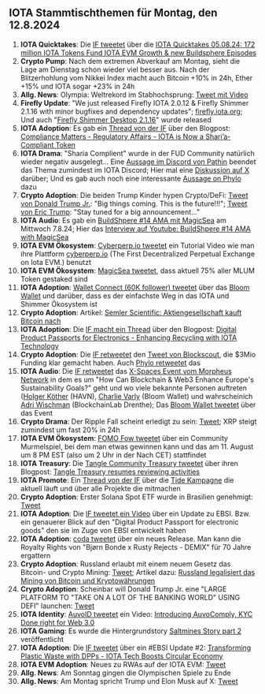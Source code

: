 ## IOTA Stammtischthemen für Montag, den 12.8.2024

1. **IOTA Quicktakes**: Die [IF tweetet](https://x.com/iota/status/1820384295657075149) über die [IOTA Quicktakes 05.08.24: 172 million IOTA Tokens Fund IOTA EVM Growth & new Buildsphere Episodes](https://www.youtube.com/watch?v=GzQ18LNgL9M)
2. **Crypto Pump**: Nach dem extremen Abverkauf am Montag, sieht die Lage am Dienstag schon wieder viel besser aus. Nach der Blitzerhohlung vom Nikkei Index macht auch Bitcoin +10% in 24h, Ether +15% und IOTA sogar +23% in 24h
3. **Allg. News**: Olympia: Weltrekord im Stabhochsprung: [Tweet mit Video](https://x.com/AlexandraJonson/status/1820557990895694045)
4. **Firefly Update**: "We just released Firefly IOTA 2.0.12 & Firefly Shimmer 2.1.16 with minor bugfixes and dependency updates"; [firefly.iota.org](https://firefly.iota.org/); Und auch "[Firefly Shimmer Desktop 2.1.16](https://github.com/iotaledger/firefly/releases/tag/desktop-shimmer-2.1.16)" wurde released
5. **IOTA Adoption**: Es gab ein [Thread von der IF](https://x.com/iota/status/1820776845010141404) über den Blogpost: [Compliance Matters - Regulatory Affairs - IOTA is Now a Shari’a-Compliant Token](https://blog.iota.org/sharia-compliance-iota/)
6. **IOTA Drama**: "Sharia Complient" wurde in der FUD Community natürlich wieder negativ ausgelegt... Eine [Aussage im Discord von Pathin](https://x.com/Vrom14286662/status/1821047292255670646) beendet das Thema zumindest im IOTA Discord; Hier mal eine [Diskussion auf X](https://x.com/Irenicus851/status/1820917700316553477) darüber; Und es gab auch noch eine interessante [Aussage on Phylo](https://x.com/GeckoFlyingHigh/status/1821384133102502068) dazu
7. **Crypto Adoption**: Die beiden Trump Kinder hypen Crypto/DeFi: [Tweet von Donald Trump Jr.](https://x.com/DonaldJTrumpJr/status/1820916519682912533): "Big things coming. This is the future!!!"; [Tweet von Eric Trump](https://x.com/EricTrump/status/1820906993802211751): "Stay tuned for a big announcement…"
8. **IOTA Audio**: Es gab ein [BuildShpere #14 AMA mit MagicSea](https://x.com/MagicSeaDEX/status/1820887321023279446) am Mittwoch 7.8.24; Hier das [Interview auf Youtube: BuildShpere #14 AMA with MagicSea](https://www.youtube.com/watch?v=seGi9uEGTk4)
9. **IOTA EVM Ökosystem**: [Cyberperp.io tweetet](https://x.com/cyberperp/status/1821099201264021920) ein Tutorial Video wie man ihre Plattform [cyberperp.io](https://cyberperp.io/) (The First Decentralized Perpetual Exchange on Iota EVM.) benutzt
10. **IOTA EVM Ökosystem**: [MagicSea tweetet](https://x.com/MagicSeaDEX/status/1821109122193928292), dass aktuell 75% aller MLUM Token gestaked sind
11. **IOTA Adoption**: [Wallet Connect (60K follower) tweetet](https://x.com/WalletConnect/status/1820951447787417882) über das [Bloom Wallet](https://x.com/bloomwalletio) und darüber, dass es der einfachste Weg in das IOTA und Shimmer Ökosystem ist
12. **Crypto Adoption**: Artikel: [Semler Scientific: Aktiengesellschaft kauft Bitcoin nach](https://www.blocktrainer.de/blog/semler-scientific-aktiengesellschaft-kauft-bitcoin-nach)
13. **IOTA Adoption**: Die [IF macht ein Thread](https://x.com/iota/status/1821169462474657871) über den Blogpost: [Digital Product Passports for Electronics - Enhancing Recycling with IOTA Technology](https://blog.iota.org/dpp-for-electronics-iota/)
14. **Crypto Adoption**: Die [IF retweetet](https://x.com/iota/status/1821178653155242079) den [Tweet von Blockscout](https://x.com/blockscoutcom/status/1821172993831383262), die $3Mio Funding klar gemacht haben. Auch [Phylo retweetet](https://x.com/PhyloIota/status/1821176452043481504) das
15. **IOTA Audio**: Die [IF retweetet](https://x.com/iota/status/1821427650801418483) das [X-Spaces Event vom Morpheus Network](https://x.com/MNWSupplyChain/status/1821243034446786563) in dem es um "How Can Blockchain & Web3 Enhance Europe's Sustainability Goals?" geht und wo viele bekannte Personen auftreten ([Holger Köther](https://x.com/HolgerKoether) (HAVN), [Charlie Varly](https://x.com/c_varley) (Bloom Wallet) und wahrscheinich [Adri Wischman](https://www.linkedin.com/in/adri-wischmann/?originalSubdomain=nl) (BlockchainLab Drenthe); Das [Bloom Wallet tweetet](https://x.com/bloomwalletio/status/1821517346676113580) über das Event
16. **Crypto Drama**: Der Ripple Fall scheint erledigt zu sein: [Tweet](https://x.com/FurkanCCTV/status/1821283567474798687); XRP steigt zumindest um fast 20% in 24h
17. **IOTA EVM Ökosystem**: [FOMO Fow tweetet](https://x.com/FOMO_Fox/status/1821222319341154622) über ein Community Murmelspiel, bei dem man etwas gewinnen kann und das am 11. August um 8 PM EST (also um 2 Uhr in der Nach CET) stattfindet
18. **IOTA Treasury**: Die [Tangle Community Treasury tweetet](https://x.com/TangleTreasury/status/1821458794012151952) über ihren Blogpost: [Tangle Treasury resumes reviewing activities](https://medium.com/@tangletreasury_87751/tangle-treasury-resumes-reviewing-activities-bfc0f8c6e0f3)
19. **IOTA Promote**: Ein [Thread von der IF](https://x.com/iota/status/1821486512669651385) über die [Tide Kampagne](https://www.tideprotocol.xyz/users/campaign/66f3f523-de45-4e71-a2b5-d3b77f30c237) die aktuell läuft und über alle Projekte die mitmachen
20. **Crypto Adoption**: Erster Solana Spot ETF wurde in Brasilien genehmigt: [Tweet](https://x.com/martypartymusic/status/1821293780328444126)
21. **IOTA Adoption**: Die [IF tweetet ein Video](https://x.com/iota/status/1821547057414393885) über ein Update zu EBSI. Bzw. ein genauerer Blick auf den "Digital Product Passport for electronic goods" den sie im Zuge von EBSI entwickelt haben
22. **IOTA Adoption**: [coda tweetet](https://x.com/coda_digital/status/1822664289947095215) über ein neues Release. Man kann die Royalty Rights von "Bjørn Bonde x Rusty Rejects - DEMIX" für 70 Jahre ergattern
23. **Crypto Adoption**: Russland erlaubt mit einem neuem Gesetz das Bitcoin- und Crypto Mining: [Tweet](https://x.com/RadarHits/status/1821555839305482348); Artikel dazu: [Russland legalisiert das Mining von Bitcoin und Kryptowährungen](https://www.blocktrainer.de/blog/russland-legalisiert-das-mining-von-bitcoin-und-kryptowaehrungen)
24. **Crypto Adoption**: Scheinbar will Donald Trump Jr. eine "LARGE PLATFORM TO "TAKE ON A LOT OF THE BANKING WORLD" USING DEFI" launchen: [Tweet](https://x.com/AbsGMCrypto/status/1821789035389395375)
25. **IOTA Identity**: [AuvoID tweetet](https://x.com/AuvoDigital/status/1821801227937570837) ein Video: [Introducing AuvoComply, KYC Done right for Web 3.0](https://www.youtube.com/watch?v=Ow5rnAEZWzs)
26. **IOTA Gaming**: Es wurde die Hintergrundstory [Saltmines Story part 2](https://x.com/SaltminesRoy/status/1822846705739665773) veröffentlicht
27. **IOTA Adoption**: Die [IF tweetet](https://x.com/iota/status/1822271817291116724) über ein #EBSI Update #2: [Transforming Plastic Waste with DPPs - IOTA Tech Boosts Circular Economy](https://blog.iota.org/dpp-plastics-iota/)
28. **IOTA EVM Adoption**: Neues zu RWAs auf der IOTA EVM: [Tweet](https://x.com/AllgoodFuturist/status/1818725658572493172)
29. **Allg. News**: Am Sonntag gingen die Olympischen Spiele zu Ende
30. **Allg. News**: Am Montag spricht Trump und Elon Musk auf X: [Tweet](https://x.com/elonmusk/status/1822799027580137510)
